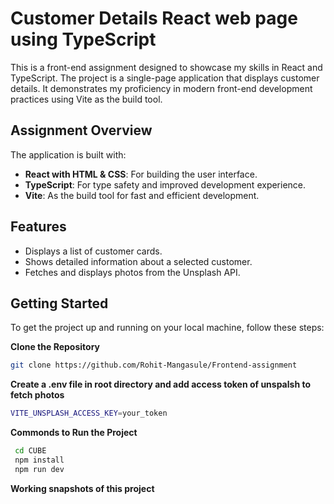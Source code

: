 # Customer Details React web page using TypeScript

This is a front-end assignment designed to showcase my skills in React and TypeScript. The project is a single-page application that displays customer details. It demonstrates my proficiency in modern front-end development practices using Vite as the build tool.

## Assignment Overview

The application is built with:
- **React with HTML & CSS**: For building the user interface.
- **TypeScript**: For type safety and improved development experience.
- **Vite**: As the build tool for fast and efficient development.

## Features

- Displays a list of customer cards.
- Shows detailed information about a selected customer.
- Fetches and displays photos from the Unsplash API.

## Getting Started

To get the project up and running on your local machine, follow these steps:

**Clone the Repository**

   ```bash
   git clone https://github.com/Rohit-Mangasule/Frontend-assignment
   
   ```
**Create a .env file in root directory and add access token of unspalsh to fetch photos**
```bash
VITE_UNSPLASH_ACCESS_KEY=your_token
```

**Commonds to Run the Project**

  ```bash
   cd CUBE
   npm install
   npm run dev

   ```


**Working snapshots of this project**

